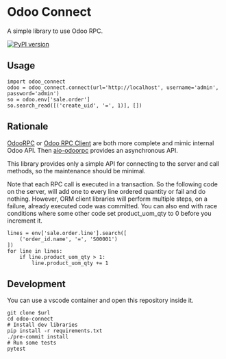 # Odoo Connect

A simple library to use Odoo RPC.

[![PyPI version](https://badge.fury.io/py/odoo-connect.svg)](https://pypi.org/project/odoo-connect/)

## Usage

	import odoo_connect
	odoo = odoo_connect.connect(url='http://localhost', username='admin', password='admin')
	so = odoo.env['sale.order']
	so.search_read([('create_uid', '=', 1)], [])

## Rationale

[OdooRPC](https://pypi.org/project/OdooRPC/)
or [Odoo RPC Client](https://pypi.org/project/odoo-rpc-client/)
are both more complete and mimic internal Odoo API.
Then [aio-odoorpc](https://pypi.org/project/aio-odoorpc/) provides
an asynchronous API.

This library provides only a simple API for connecting to the server
and call methods, so the maintenance should be minimal.

Note that each RPC call is executed in a transaction.
So the following code on the server, will add one to every line ordered
quantity or fail and do nothing.
However, ORM client libraries will perform multiple steps, on a failure,
already executed code was committed. You can also end with race conditions
where some other code set product_uom_qty to 0 before you increment it.

	lines = env['sale.order.line'].search([
		('order_id.name', '=', 'S00001')
	])
	for line in lines:
		if line.product_uom_qty > 1:
			line.product_uom_qty += 1

## Development

You can use a vscode container and open this repository inside it.

	git clone $url
	cd odoo-connect
	# Install dev libraries
	pip install -r requirements.txt
	./pre-commit install
	# Run some tests
	pytest
